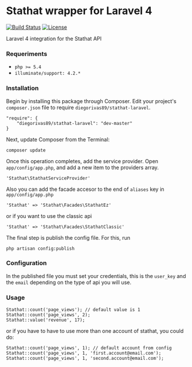 # Stathat wrapper for Laravel 4

[![Build Status](https://travis-ci.org/diegorivas89/laravel-stathat-wrapper.svg?branch=master)](https://travis-ci.org/diegorivas89/laravel-stathat-wrapper)
[![License](https://poser.pugx.org/diegorivas89/laravel-stathat/license)](https://packagist.org/packages/diegorivas89/laravel-stathat)

Laravel 4 integration for the Stathat API

### Requeriments
- `php >= 5.4`
- `illuminate/support: 4.2.*`

### Installation

Begin by installing this package through Composer. Edit your project's `composer.json` file to require `diegorivas89/stathat-laravel`.

    "require": {
		"diegorivas89/stathat-laravel": "dev-master"
	}

Next, update Composer from the Terminal:

    composer update

Once this operation completes, add the service provider. Open `app/config/app.php`, and add a new item to the providers array.

    'Stathat\StathatServiceProvider'

Also you can add the facade accesor to the end of `aliases` key in `app/config/app.php`

    'Stathat' => 'Stathat\Facades\StathatEz'

or if you want to use the classic api

	'Stathat' => 'Stathat\Facades\StathatClassic'

The final step is publish the config file. For this, run

    php artisan config:publish

### Configuration

In the published file you must set your credentials, this is the `user_key` and the `email` depending on the type of api you will use.

### Usage

	Stathat::count('page_views'); // default value is 1
	Stathat::count('page_views', 2);
	Stathat::value('revenue', 17);

or if you have to have to use more than one account of stathat, you could do:

	Stathat::count('page_views', 1); // default account from config
	Stathat::count('page_views', 1, 'first.account@email.com');
	Stathat::count('page_views', 1, 'second.account@email.com');